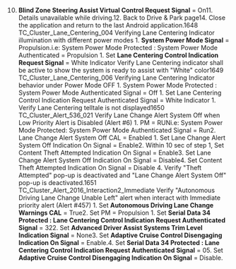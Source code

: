10. **Blind Zone Steering Assist Virtual Control Request Signal** = On11. Details unavailable while driving.12. Back to Drive & Park page14. Close the application and return to the last Android application.1648 TC_Cluster_Lane_Centering_004 Verifying Lane Centering Indicator illumination with different power modes 1. **System Power Mode Signal** = Propulsion.i.e: System Power Mode Protected : System Power Mode Authenticated = Propulsion 1. Set **Lane Centering Control Indication Request Signal** = White Indicator Verify Lane Centering indicator shall be active to show the system is ready to assist with "White" color1649 TC_Cluster_Lane_Centering_006 Verifying Lane Centering Indicator behavior under Power Mode OFF 1. System Power Mode Protected : System Power Mode Authenticated Signal = Off 1. Set Lane Centering Control Indication Request Authenticated Signal = White Indicator 1. Verify Lane Centering telltale is not displayed1650 TC_Cluster_Alert_536_021 Verify Lane Change Alert System Off when Low Priority Alert is Disabled (Alert #6) 1. PM = RUNi.e: System Power Mode Protected: System Power Mode Authenticated Signal = Run2. Lane Change Alert System Off CAL = Enabled 1. Set Lane Change Alert System Off Indication On Signal = Enable2. Within 10 sec of step 1, Set Content Theft Attempted Indication On Signal = Enable3. Set Lane Change Alert System Off Indication On Signal = Disable4. Set Content Theft Attempted Indication On Signal = Disable 4. Verify "Theft Attempted" pop-up is deactivated and "Lane Change Alert System Off" pop-up is deactivated.1651 TC_Cluster_Alert_2016_Interaction2_Immediate Verify "Autonomous Driving Lane Change Unable Left" alert when interact with Immediate priority alert (Alert #457) 1. Set **Autonomous Driving Lane Change Warnings CAL** = True2. Set PM = Propulsion 1. Set **Serial Data 34 Protected : Lane Centering Control Indication Request Authenticated Signal** = 322. Set **Advanced Driver Assist Systems Trim Level Indication Signal** = None3. Set **Adaptive Cruise Control Disengaging Indication On Signal** = Enable.4. Set **Serial Data 34 Protected : Lane Centering Control Indication Request Authenticated Signal** = 05. Set **Adaptive Cruise Control Disengaging Indication On Signal** = Disable.